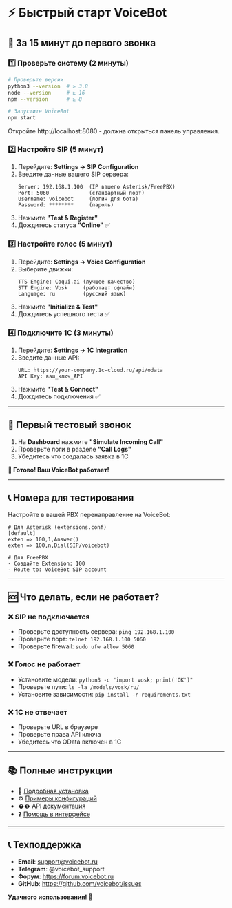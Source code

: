 # ⚡ Быстрый старт VoiceBot

## 🚀 За 15 минут до первого звонка

### 1️⃣ Проверьте систему (2 минуты)

```bash
# Проверьте версии
python3 --version  # ≥ 3.8
node --version     # ≥ 16
npm --version      # ≥ 8

# Запустите VoiceBot
npm start
```

Откройте http://localhost:8080 - должна открыться панель управления.

### 2️⃣ Настройте SIP (5 минут)

1. Перейдите: **Settings → SIP Configuration**
2. Введите данные вашего SIP сервера:
   ```
   Server: 192.168.1.100  (IP вашего Asterisk/FreePBX)
   Port: 5060             (стандартный порт)
   Username: voicebot     (логин для бота)
   Password: ********     (пароль)
   ```
3. Нажмите **"Test & Register"**
4. Дождитесь статуса **"Online"** ✅

### 3️⃣ Настройте голос (5 минут)

1. Перейдите: **Settings → Voice Configuration**
2. Выберите движки:
   ```
   TTS Engine: Coqui.ai (лучшее качество)
   STT Engine: Vosk     (работает офлайн)
   Language: ru         (русский язык)
   ```
3. Нажмите **"Initialize & Test"**
4. Дождитесь успешного теста ✅

### 4️⃣ Подключите 1С (3 минуты)

1. Перейдите: **Settings → 1C Integration**
2. Введите данные API:
   ```
   URL: https://your-company.1c-cloud.ru/api/odata
   API Key: ваш_ключ_API
   ```
3. Нажмите **"Test & Connect"**
4. Дождитесь подключения ✅

---

## 🎯 Первый тестовый звонок

1. На **Dashboard** нажмите **"Simulate Incoming Call"**
2. Проверьте логи в разделе **"Call Logs"**
3. Убедитесь что создалась заявка в 1С

**🎉 Готово! Ваш VoiceBot работает!**

---

## 📞 Номера для тестирования

Настройте в вашей PBX перенаправление на VoiceBot:

```
# Для Asterisk (extensions.conf)
[default]
exten => 100,1,Answer()
exten => 100,n,Dial(SIP/voicebot)

# Для FreePBX
- Создайте Extension: 100
- Route to: VoiceBot SIP account
```

---

## 🆘 Что делать, если не работает?

### ❌ SIP не подключается

- Проверьте доступность сервера: `ping 192.168.1.100`
- Проверьте порт: `telnet 192.168.1.100 5060`
- Проверьте firewall: `sudo ufw allow 5060`

### ❌ Голос не работает

- Установите модели: `python3 -c "import vosk; print('OK')"`
- Проверьте пути: `ls -la /models/vosk/ru/`
- Установите зависимости: `pip install -r requirements.txt`

### ❌ 1С не отвечает

- Проверьте URL в браузере
- Проверьте права API ключа
- Убедитесь что OData включен в 1С

---

## 📚 Полные инструкции

- 📖 [Подробная установка](./INSTALLATION_GUIDE.md)
- ⚙️ [Примеры конфигураций](./CONFIG_EXAMPLES.md)
- �� [API документация](./API_DOCUMENTATION.md)
- ❓ [Помощь в интерфейсе](/help)

---

## 📞 Техподдержка

- **Email**: support@voicebot.ru
- **Telegram**: @voicebot_support
- **Форум**: https://forum.voicebot.ru
- **GitHub**: https://github.com/voicebot/issues

**Удачного использования! 🚀**
